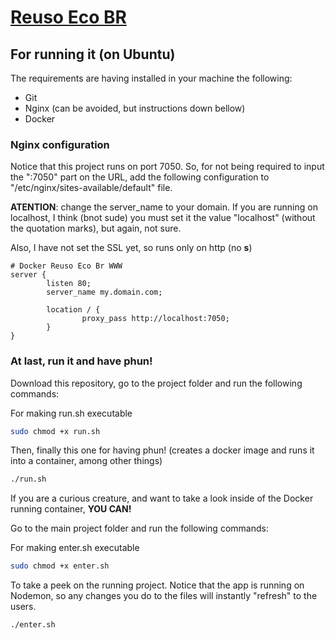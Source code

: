 # [Reuso Eco BR](http://reuso.eco.br/)

## For running it (on Ubuntu)
The requirements are having installed in your machine the following:
 + Git
 + Nginx (can be avoided, but instructions down bellow)
 + Docker

### Nginx configuration
<p>Notice that this project runs on port 7050. So, for not being required to input the ":7050" part on the URL, add the following configuration to "/etc/nginx/sites-available/default" file.</p>

<p><strong>ATENTION</strong>: change the server_name to your domain. If you are running on localhost, I think (bnot sude) you must set it the value "localhost" (without the quotation marks), but again, not sure.</p>

<p>Also, I have not set the SSL yet, so runs only on http (no <strong>s</strong>)</p>

```
# Docker Reuso Eco Br WWW
server {
        listen 80;
        server_name my.domain.com;

        location / {
                proxy_pass http://localhost:7050;
        }
}
```


### At last, run it and have phun!
<p>Download this repository, go to the project folder and run the following commands:</p>

<p>For making run.sh executable</p>

```bash
sudo chmod +x run.sh
```

<p>Then, finally this one for having phun! (creates a docker image and runs it into a container, among other things)</p>

```bash
./run.sh
```

<p>If you are a curious creature, and want to take a look inside of the Docker running container, <strong>YOU CAN!</strong></p>
<P>Go to the main project folder and run the following commands:</P>
<p>For making enter.sh executable</p>

```bash
sudo chmod +x enter.sh
```

<p>To take a peek on the running project. Notice that the app is running on Nodemon, so any changes you do to the files will instantly "refresh" to the users.</p>

```bash
./enter.sh
```
